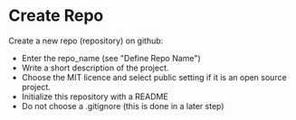 # Create Repo

Create a new repo (repository) on github: 
- Enter the repo_name (see "Define Repo Name")
- Write a short description of the project. 
- Choose the MIT licence and select public setting if it is an open source project. 
- Initialize this repository with a README
- Do not choose a .gitignore (this is done in a later step)

